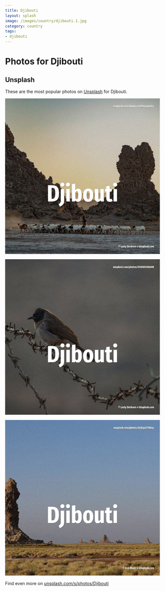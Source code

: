 ```yaml
---
title: Djibouti
layout: splash
image: /images/country/djibouti.1.jpg
category: country
tags:
- djibouti
---
```

# Photos for Djibouti

## Unsplash

These are the most popular photos on [Unsplash](https://unsplash.com) for Djibouti.

![Djibouti](/images/country/djibouti.1.jpg)

![Djibouti](/images/country/djibouti.2.jpg)

![Djibouti](/images/country/djibouti.3.jpg)

Find even more on [unsplash.com/s/photos/Djibouti](https://unsplash.com/s/photos/Djibouti)